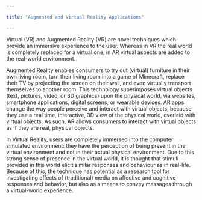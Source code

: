 ```yaml
---

title: "Augmented and Virtual Reality Applications"

---
```




Virtual (VR) and Augmented Reality (VR) are novel techniques which provide an immersive experience to the user. Whereas in VR the real world is completely replaced for a virtual one, in AR virtual aspects are added to the real-world environment.

Augmented Reality enables consumers to try out (virtual) furniture in their own living room, turn their living room into a game of Minecraft, replace their TV by projecting the screen on their wall, and even virtually transport themselves to another room. This technology superimposes virtual objects (text, pictures, video, or 3D graphics) upon the physical world, via websites, smartphone applications, digital screens, or wearable devices. AR apps change the way people perceive and interact with virtual objects, because they use a real time, interactive, 3D view of the physical world, overlaid with virtual objects. As such, AR allows consumers to interact with virtual objects as if they are real, physical objects.

In Virtual Reality, users are completely immersed into the computer simulated environment: they have the perception of being present in the virtual environment and not in their actual physical environment. Due to this strong sense of presence in the virtual world, it is thought that stimuli provided in this world elicit similar responses and behaviour as in real-life. Because of this, the technique has potential as a research tool for investigating effects of (traditional) media on affective and cognitive responses and behavior, but also as a means to convey messages through a virtual-world experience.
